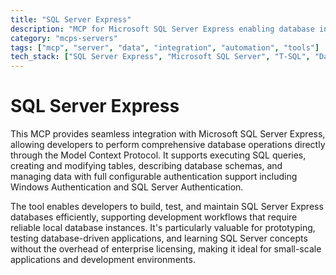 ```yaml
---
title: "SQL Server Express"
description: "MCP for Microsoft SQL Server Express enabling database interactions, query execution, and schema management with configurable authentication."
category: "mcps-servers"
tags: ["mcp", "server", "data", "integration", "automation", "tools"]
tech_stack: ["SQL Server Express", "Microsoft SQL Server", "T-SQL", "Database Management", "Windows Authentication"]
---
```


# SQL Server Express

This MCP provides seamless integration with Microsoft SQL Server Express, allowing developers to perform comprehensive database operations directly through the Model Context Protocol. It supports executing SQL queries, creating and modifying tables, describing database schemas, and managing data with full configurable authentication support including Windows Authentication and SQL Server Authentication.

The tool enables developers to build, test, and maintain SQL Server Express databases efficiently, supporting development workflows that require reliable local database instances. It's particularly valuable for prototyping, testing database-driven applications, and learning SQL Server concepts without the overhead of enterprise licensing, making it ideal for small-scale applications and development environments.
